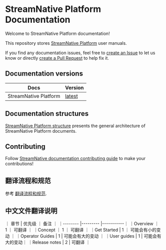 # StreamNative Platform Documentation

Welcome to StreamNative Platform documentation!

This repository stores [StreamNative Platform](https://streamnative.io/en/platform) user manuals.

If you find any documentation issues, feel free to [create an Issue](https://github.com/streamnative/snp-cn/issues/new/choose) to let us know or directly [create a Pull Request](https://github.com/streamnative/snp-cn/blob/master/CONTRIBUTING.md#contribution-workflow) to help fix it.

## Documentation versions

| Docs | Version |
| -- | -- |
| StreamNative Platform | [latest](https://docs.streamnative.io/platform/latest/overview) | 

## Documentation structures

[StreamNative Platform structure](/sn-platform-structure.md) presents the general architecture of StreamNative Platform documents.

## Contributing

Follow [StreamNative documentation contributing guide](/CONTRIBUTING.md) to make your contributions!

## 翻译流程和规范

参考 [翻译流程和规范](workflow-guidelines.md).

## 中文文件翻译说明

｜ 章节     | 优先级     ｜ 备注       ｜
｜-------- |--------- |-----------｜
｜Overview  ｜ 1       ｜ 可翻译       ｜
｜Concept   ｜ 1       ｜ 可翻译      ｜
｜Get Started | 1     ｜ 可能会有小的变动 ｜
｜Operator Guides | 1  | 可能会有大的变动 ｜
｜User guides | 1      | 可能会有大的变动｜
｜Release notes   | 2  | 可翻译        ｜
